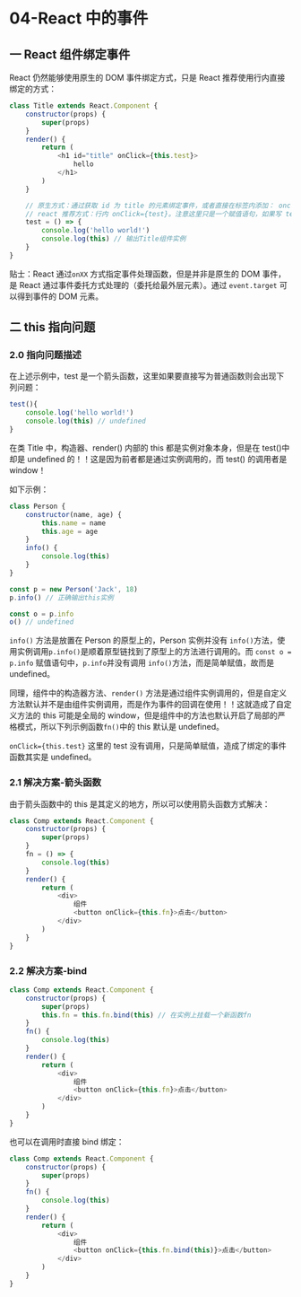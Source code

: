 # 04-React 中的事件

## 一 React 组件绑定事件

React 仍然能够使用原生的 DOM 事件绑定方式，只是 React 推荐使用行内直接绑定的方式：

```js
class Title extends React.Component {
    constructor(props) {
        super(props)
    }
    render() {
        return (
            <h1 id="title" onClick={this.test}>
                hello
            </h1>
        )
    }

    // 原生方式：通过获取 id 为 title 的元素绑定事件，或者直接在标签内添加： onclick="test()"
    // react 推荐方式：行内 onClick={test}。注意这里只是一个赋值语句，如果写 test() 则赋值的是该函数返回值，且会被默认首先调用一次
    test = () => {
        console.log('hello world!')
        console.log(this) // 输出Title组件实例
    }
}
```

贴士：React 通过`onXX` 方式指定事件处理函数，但是并非是原生的 DOM 事件，是 React 通过事件委托方式处理的（委托给最外层元素）。通过 `event.target` 可以得到事件的 DOM 元素。

## 二 this 指向问题

### 2.0 指向问题描述

在上述示例中，test 是一个箭头函数，这里如果要直接写为普通函数则会出现下列问题：

```js
test(){
    console.log('hello world!')
    console.log(this) // undefined
}
```

在类 Title 中，构造器、render() 内部的 this 都是实例对象本身，但是在 test()中却是 undefined 的！！这是因为前者都是通过实例调用的，而 test() 的调用者是 window！

如下示例：

```js
class Person {
    constructor(name, age) {
        this.name = name
        this.age = age
    }
    info() {
        console.log(this)
    }
}

const p = new Person('Jack', 18)
p.info() // 正确输出this实例

const o = p.info
o() // undefined
```

`info()` 方法是放置在 Person 的原型上的，Person 实例并没有 `info()`方法，使用实例调用`p.info()`是顺着原型链找到了原型上的方法进行调用的。而 `const o = p.info` 赋值语句中，`p.info`并没有调用 `info()`方法，而是简单赋值，故而是 undefined。

同理，组件中的构造器方法、`render()` 方法是通过组件实例调用的，但是自定义方法默认并不是由组件实例调用，而是作为事件的回调在使用！！这就造成了自定义方法的 this 可能是全局的 window，但是组件中的方法也默认开启了局部的严格模式，所以下列示例函数`fn()`中的 this 默认是 undefined。

`onClick={this.test}` 这里的 test 没有调用，只是简单赋值，造成了绑定的事件函数其实是 undefined。

### 2.1 解决方案-箭头函数

由于箭头函数中的 this 是其定义的地方，所以可以使用箭头函数方式解决：

```js
class Comp extends React.Component {
    constructor(props) {
        super(props)
    }
    fn = () => {
        console.log(this)
    }
    render() {
        return (
            <div>
                组件
                <button onClick={this.fn}>点击</button>
            </div>
        )
    }
}
```

### 2.2 解决方案-bind

```js
class Comp extends React.Component {
    constructor(props) {
        super(props)
        this.fn = this.fn.bind(this) // 在实例上挂载一个新函数fn
    }
    fn() {
        console.log(this)
    }
    render() {
        return (
            <div>
                组件
                <button onClick={this.fn}>点击</button>
            </div>
        )
    }
}
```

也可以在调用时直接 bind 绑定：

```js
class Comp extends React.Component {
    constructor(props) {
        super(props)
    }
    fn() {
        console.log(this)
    }
    render() {
        return (
            <div>
                组件
                <button onClick={this.fn.bind(this)}>点击</button>
            </div>
        )
    }
}
```
